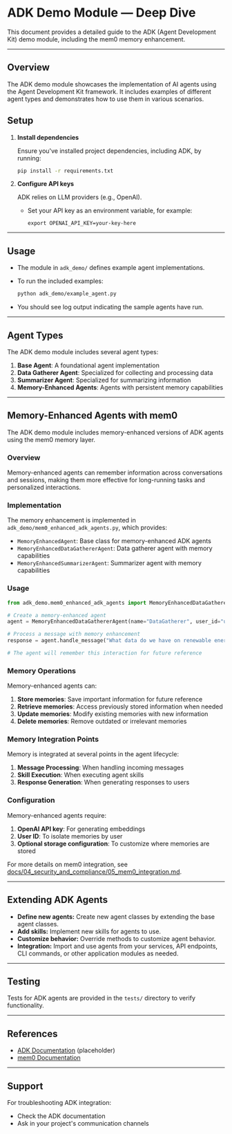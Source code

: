 # ADK Demo Module — Deep Dive

This document provides a detailed guide to the ADK (Agent Development Kit) demo module, including the mem0 memory enhancement.

---

## Overview

The ADK demo module showcases the implementation of AI agents using the Agent Development Kit framework. It includes examples of different agent types and demonstrates how to use them in various scenarios.

## Setup

1. **Install dependencies**

   Ensure you've installed project dependencies, including ADK, by running:

   ```bash
   pip install -r requirements.txt
   ```

2. **Configure API keys**

   ADK relies on LLM providers (e.g., OpenAI).
   - Set your API key as an environment variable, for example:
     ```
     export OPENAI_API_KEY=your-key-here
     ```

---

## Usage

- The module in `adk_demo/` defines example agent implementations.
- To run the included examples:

  ```bash
  python adk_demo/example_agent.py
  ```

- You should see log output indicating the sample agents have run.

---

## Agent Types

The ADK demo module includes several agent types:

1. **Base Agent**: A foundational agent implementation
2. **Data Gatherer Agent**: Specialized for collecting and processing data
3. **Summarizer Agent**: Specialized for summarizing information
4. **Memory-Enhanced Agents**: Agents with persistent memory capabilities

---

## Memory-Enhanced Agents with mem0

The ADK demo module includes memory-enhanced versions of ADK agents using the mem0 memory layer.

### Overview

Memory-enhanced agents can remember information across conversations and sessions, making them more effective for long-running tasks and personalized interactions.

### Implementation

The memory enhancement is implemented in `adk_demo/mem0_enhanced_adk_agents.py`, which provides:

- `MemoryEnhancedAgent`: Base class for memory-enhanced ADK agents
- `MemoryEnhancedDataGathererAgent`: Data gatherer agent with memory capabilities
- `MemoryEnhancedSummarizerAgent`: Summarizer agent with memory capabilities

### Usage

```python
from adk_demo.mem0_enhanced_adk_agents import MemoryEnhancedDataGathererAgent

# Create a memory-enhanced agent
agent = MemoryEnhancedDataGathererAgent(name="DataGatherer", user_id="user123")

# Process a message with memory enhancement
response = agent.handle_message("What data do we have on renewable energy?")

# The agent will remember this interaction for future reference
```

### Memory Operations

Memory-enhanced agents can:

1. **Store memories**: Save important information for future reference
2. **Retrieve memories**: Access previously stored information when needed
3. **Update memories**: Modify existing memories with new information
4. **Delete memories**: Remove outdated or irrelevant memories

### Memory Integration Points

Memory is integrated at several points in the agent lifecycle:

1. **Message Processing**: When handling incoming messages
2. **Skill Execution**: When executing agent skills
3. **Response Generation**: When generating responses to users

### Configuration

Memory-enhanced agents require:

1. **OpenAI API key**: For generating embeddings
2. **User ID**: To isolate memories by user
3. **Optional storage configuration**: To customize where memories are stored

For more details on mem0 integration, see [docs/04_security_and_compliance/05_mem0_integration.md](../../04_security_and_compliance/05_mem0_integration.md).

---

## Extending ADK Agents

- **Define new agents:** Create new agent classes by extending the base agent classes.
- **Add skills:** Implement new skills for agents to use.
- **Customize behavior:** Override methods to customize agent behavior.
- **Integration:** Import and use agents from your services, API endpoints, CLI commands, or other application modules as needed.

---

## Testing

Tests for ADK agents are provided in the `tests/` directory to verify functionality.

---

## References

- [ADK Documentation](https://docs.example.com/adk) (placeholder)
- [mem0 Documentation](https://mem0.ai)

---

## Support

For troubleshooting ADK integration:
- Check the ADK documentation
- Ask in your project's communication channels

